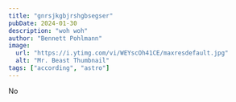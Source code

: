 ```yaml
---
title: "gnrsjkgbjrshgbsegser"
pubDate: 2024-01-30
description: "woh woh"
author: "Bennett Pohlmann"
image:
  url: "https://i.ytimg.com/vi/WEYscOh41CE/maxresdefault.jpg"
  alt: "Mr. Beast Thumbnail"
tags: ["according", "astro"]
---
```

No